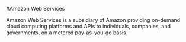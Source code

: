 #Amazon Web Services
Amazon Web Services is a subsidiary of Amazon providing on-demand cloud computing platforms and APIs to individuals, companies, and governments, on a metered pay-as-you-go basis.